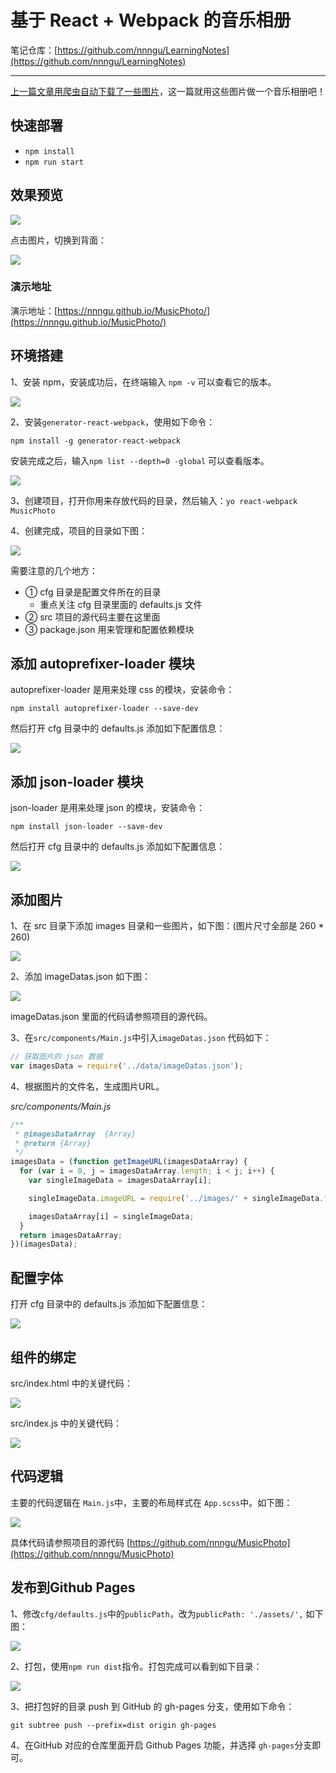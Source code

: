 # 基于 React +  Webpack 的音乐相册

笔记仓库：[https://github.com/nnngu/LearningNotes](https://github.com/nnngu/LearningNotes)    

---

[上一篇文章用爬虫自动下载了一些图片](https://github.com/nnngu/LearningNotes/blob/master/Spider/02%20Python%E7%88%AC%E8%99%AB%E5%AE%9E%E7%8E%B0%E7%99%BE%E5%BA%A6%E5%9B%BE%E7%89%87%E8%87%AA%E5%8A%A8%E4%B8%8B%E8%BD%BD.md)，这一篇就用这些图片做一个音乐相册吧！

## 快速部署

* `npm install`
* `npm run start`

## 效果预览

![][1]

点击图片，切换到背面：

![][2]

### 演示地址

演示地址：[https://nnngu.github.io/MusicPhoto/](https://nnngu.github.io/MusicPhoto/)

## 环境搭建

1、安装 npm，安装成功后，在终端输入 `npm -v` 可以查看它的版本。

![][3]

2、安装`generator-react-webpack`，使用如下命令：

```
npm install -g generator-react-webpack
```

安装完成之后，输入`npm list --depth=0 -global` 可以查看版本。

![][4]

3、创建项目，打开你用来存放代码的目录，然后输入：`yo react-webpack MusicPhoto`

4、创建完成，项目的目录如下图：

![][5]

需要注意的几个地方：

* ① cfg 目录是配置文件所在的目录
  * 重点关注 cfg 目录里面的 defaults.js 文件  
* ② src 项目的源代码主要在这里面
* ③ package.json 用来管理和配置依赖模块

## 添加 autoprefixer-loader 模块

autoprefixer-loader 是用来处理 css 的模块，安装命令：

```
npm install autoprefixer-loader --save-dev
```

然后打开 cfg 目录中的 defaults.js 添加如下配置信息：

![][6]

## 添加 json-loader 模块

json-loader 是用来处理 json 的模块，安装命令：

```
npm install json-loader --save-dev
```

然后打开 cfg 目录中的 defaults.js 添加如下配置信息：

![][7]

## 添加图片

1、在 src 目录下添加 images 目录和一些图片，如下图：(图片尺寸全部是 260 \* 260) 

![][8]

2、添加 imageDatas.json 如下图：

![][9]

imageDatas.json 里面的代码请参照项目的源代码。

3、在`src/components/Main.js`中引入`imageDatas.json` 代码如下：

```javascript
// 获取图片的 json 数据
var imagesData = require('../data/imageDatas.json');
```

4、根据图片的文件名，生成图片URL。

*src/components/Main.js*

```javascript
/**
 * @imagesDataArray  {Array}
 * @return {Array}
 */
imagesData = (function getImageURL(imagesDataArray) {
  for (var i = 0, j = imagesDataArray.length; i < j; i++) {
    var singleImageData = imagesDataArray[i];

    singleImageData.imageURL = require('../images/' + singleImageData.fileName);

    imagesDataArray[i] = singleImageData;
  }
  return imagesDataArray;
})(imagesData);
```

## 配置字体

打开 cfg 目录中的 defaults.js 添加如下配置信息：

![][10]

## 组件的绑定

src/index.html 中的关键代码：

![][11]

src/index.js 中的关键代码：

![][12]

## 代码逻辑

主要的代码逻辑在 `Main.js`中，主要的布局样式在 `App.scss`中。如下图：

![][13]

具体代码请参照项目的源代码 [https://github.com/nnngu/MusicPhoto](https://github.com/nnngu/MusicPhoto)

## 发布到Github Pages

1、修改`cfg/defaults.js`中的`publicPath`，改为`publicPath: './assets/',` 如下图：

![][14]

2、打包，使用`npm run dist`指令。打包完成可以看到如下目录：

![][15]

3、把打包好的目录 push 到 GitHub 的 gh-pages 分支，使用如下命令：

```
git subtree push --prefix=dist origin gh-pages
```

4、在GitHub 对应的仓库里面开启 Github Pages 功能，并选择 `gh-pages`分支即可。


  [1]: https://www.github.com/nnngu/FigureBed/raw/master/2018/2/5/1517842690437.jpg
  [2]: https://www.github.com/nnngu/FigureBed/raw/master/2018/2/5/1517842775081.jpg
  [3]: https://www.github.com/nnngu/FigureBed/raw/master/2018/2/6/1517848578071.jpg
  [4]: https://www.github.com/nnngu/FigureBed/raw/master/2018/2/6/1517848855856.jpg
  [5]: https://www.github.com/nnngu/FigureBed/raw/master/2018/2/6/1517849337904.jpg
  [6]: https://www.github.com/nnngu/FigureBed/raw/master/2018/2/6/1517850101903.jpg
  [7]: https://www.github.com/nnngu/FigureBed/raw/master/2018/2/6/1517850270658.jpg
  [8]: https://www.github.com/nnngu/FigureBed/raw/master/2018/2/6/1517851778975.jpg
  [9]: https://www.github.com/nnngu/FigureBed/raw/master/2018/2/6/1517851939423.jpg
  [10]: https://www.github.com/nnngu/FigureBed/raw/master/2018/2/6/1517852817008.jpg
  [11]: https://www.github.com/nnngu/FigureBed/raw/master/2018/2/6/1517853041622.jpg
  [12]: https://www.github.com/nnngu/FigureBed/raw/master/2018/2/6/1517853081657.jpg
  [13]: https://www.github.com/nnngu/FigureBed/raw/master/2018/2/6/1517853295536.jpg
  [14]: https://www.github.com/nnngu/FigureBed/raw/master/2018/2/6/1517853662271.jpg
  [15]: https://www.github.com/nnngu/FigureBed/raw/master/2018/2/6/1517853876038.jpg
